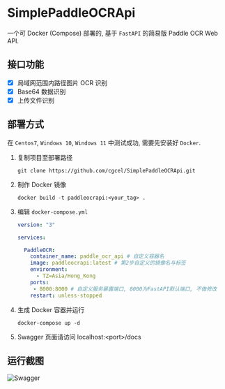 # SimplePaddleOCRApi

一个可 Docker (Compose) 部署的, 基于 `FastAPI` 的简易版 Paddle OCR Web API.

## 接口功能

- [x] 局域网范围内路径图片 OCR 识别
- [x] Base64 数据识别
- [x] 上传文件识别

## 部署方式

在 `Centos7`, `Windows 10`, `Windows 11` 中测试成功, 需要先安装好 `Docker`.

1. 复制项目至部署路径

   ```shell
   git clone https://github.com/cgcel/SimplePaddleOCRApi.git
   ```

2. 制作 Docker 镜像

   ```shell
   docker build -t paddleocrapi:<your_tag> .
   ```

3. 编辑 `docker-compose.yml`

   ```yaml
   version: "3"

   services:

     PaddleOCR:
       container_name: paddle_ocr_api # 自定义容器名
       image: paddleocrapi:latest # 第2步自定义的镜像名与标签
       environment:
         - TZ=Asia/Hong_Kong
       ports:
        - 8000:8000 # 自定义服务暴露端口, 8000为FastAPI默认端口, 不做修改
       restart: unless-stopped
   ```

4. 生成 Docker 容器并运行

   ```shell
   docker-compose up -d
   ```

5. Swagger 页面请访问 localhost:\<port\>/docs

## 运行截图

![Swagger](https://raw.githubusercontent.com/cgcel/SimplePaddleOCRApi/dev/screenshots/Swagger.png)
